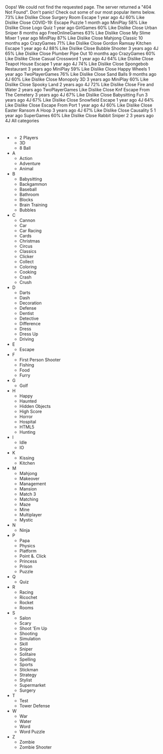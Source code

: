 Oops! We could not find the requested page. The server returned a "404 Not Found". Don't panic! Check out some of our most popular items below. 73% Like Dislike Close Surgery Room Escape 1 year ago 4J 60% Like Dislike Close COVID-19: Escape Puzzle 1 month ago MiniPlay 58% Like Dislike Close Logo Quiz 1 year ago GirlGames 60% Like Dislike Close Urban Sniper 8 months ago FreeOnlineGames 63% Like Dislike Close My Slime Mixer 1 year ago MiniPlay 87% Like Dislike Close Mahjong Classic 10 months ago CrazyGames 71% Like Dislike Close Gordon Ramsay Kitchen Escape 1 year ago 4J 88% Like Dislike Close Bubble Shooter 3 years ago 4J 65% Like Dislike Close Plumber Pipe Out 10 months ago CrazyGames 60% Like Dislike Close Casual Crossword 1 year ago 4J 64% Like Dislike Close Teapot House Escape 1 year ago 4J 74% Like Dislike Close Spongebob Restaurant 3 years ago MiniPlay 59% Like Dislike Close Happy Wheels 1 year ago TwoPlayerGames 76% Like Dislike Close Sand Balls 9 months ago 4J 60% Like Dislike Close Monopoly 3D 3 years ago MiniPlay 60% Like Dislike Close Spooky Land 2 years ago 4J 72% Like Dislike Close Fire and Water 2 years ago TwoPlayerGames Like Dislike Close Knf Escape From The Cemetery 3 years ago 4J 67% Like Dislike Close Babysitting Fun 3 years ago 4J 67% Like Dislike Close Snowfield Escape 1 year ago 4J 64% Like Dislike Close Escape From Port 1 year ago 4J 60% Like Dislike Close Easter Ransom A Hoop 3 years ago 4J 67% Like Dislike Close Causality 5 1 year ago SuperGames 60% Like Dislike Close Rabbit Sniper 2 3 years ago 4J All categories

*   #
    *   2 Players
    *   3D
    *   8 Ball
*   A
    *   Action
    *   Adventure
    *   Animal
*   B
    *   Babysitting
    *   Backgammon
    *   Baseball
    *   Bathroom
    *   Blocks
    *   Brain Training
    *   Bubbles
*   C
    *   Cannon
    *   Car
    *   Car Racing
    *   Cards
    *   Christmas
    *   Circus
    *   Classics
    *   Clicker
    *   Collect
    *   Coloring
    *   Cooking
    *   Crash
    *   Crush
*   D
    *   Darts
    *   Dash
    *   Decoration
    *   Defense
    *   Dentist
    *   Detective
    *   Difference
    *   Dress
    *   Dress Up
    *   Driving
*   E
    *   Escape
*   F
    *   First Person Shooter
    *   Fishing
    *   Food
    *   Furry
*   G
    *   Golf
*   H
    *   Happy
    *   Haunted
    *   Hidden Objects
    *   High Score
    *   Horror
    *   Hospital
    *   HTML5
    *   Hunting
*   I
    *   Idle
    *   IO
*   K
    *   Kissing
    *   Kitchen
*   M
    *   Mahjong
    *   Makeover
    *   Management
    *   Mansion
    *   Match 3
    *   Matching
    *   Maze
    *   Mine
    *   Multiplayer
    *   Mystic
*   N
    *   Ninja
*   P
    *   Papa
    *   Physics
    *   Platform
    *   Point &. Click
    *   Princess
    *   Prison
    *   Puzzle
*   Q
    *   Quiz
*   R
    *   Racing
    *   Ricochet
    *   Rocket
    *   Rooms
*   S
    *   Salon
    *   Scary
    *   Shoot 'Em Up
    *   Shooting
    *   Simulation
    *   Skill
    *   Sniper
    *   Solitaire
    *   Spelling
    *   Sports
    *   Stickman
    *   Strategy
    *   Stylist
    *   Supermarket
    *   Surgery
*   T
    *   Test
    *   Tower Defense
*   W
    *   War
    *   Water
    *   Word
    *   Word Puzzle
*   Z
    *   Zombie
    *   Zombie Shooter